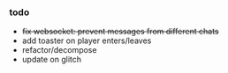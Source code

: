 ### todo
- ~~fix websocket: prevent messages from different chats~~
- add toaster on player enters/leaves
- refactor/decompose
- update on glitch
